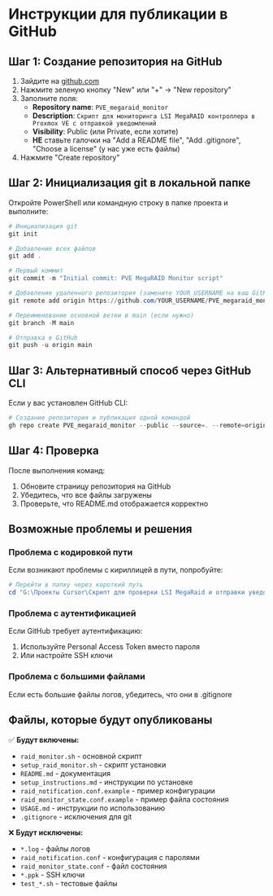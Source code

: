# Инструкции для публикации в GitHub

## Шаг 1: Создание репозитория на GitHub

1. Зайдите на [github.com](https://github.com)
2. Нажмите зеленую кнопку "New" или "+" → "New repository"
3. Заполните поля:
   - **Repository name**: `PVE_megaraid_monitor`
   - **Description**: `Скрипт для мониторинга LSI MegaRAID контроллера в Proxmox VE с отправкой уведомлений`
   - **Visibility**: Public (или Private, если хотите)
   - **НЕ** ставьте галочки на "Add a README file", "Add .gitignore", "Choose a license" (у нас уже есть файлы)
4. Нажмите "Create repository"

## Шаг 2: Инициализация git в локальной папке

Откройте PowerShell или командную строку в папке проекта и выполните:

```powershell
# Инициализация git
git init

# Добавление всех файлов
git add .

# Первый коммит
git commit -m "Initial commit: PVE MegaRAID Monitor script"

# Добавление удаленного репозитория (замените YOUR_USERNAME на ваш GitHub username)
git remote add origin https://github.com/YOUR_USERNAME/PVE_megaraid_monitor.git

# Переименование основной ветки в main (если нужно)
git branch -M main

# Отправка в GitHub
git push -u origin main
```

## Шаг 3: Альтернативный способ через GitHub CLI

Если у вас установлен GitHub CLI:

```powershell
# Создание репозитория и публикация одной командой
gh repo create PVE_megaraid_monitor --public --source=. --remote=origin --push
```

## Шаг 4: Проверка

После выполнения команд:
1. Обновите страницу репозитория на GitHub
2. Убедитесь, что все файлы загружены
3. Проверьте, что README.md отображается корректно

## Возможные проблемы и решения

### Проблема с кодировкой пути
Если возникают проблемы с кириллицей в пути, попробуйте:
```powershell
# Перейти в папку через короткий путь
cd "G:\Проекты Cursor\Скрипт для проверки LSI MegaRaid и отправки уведомлений через PVE Notification"
```

### Проблема с аутентификацией
Если GitHub требует аутентификацию:
1. Используйте Personal Access Token вместо пароля
2. Или настройте SSH ключи

### Проблема с большими файлами
Если есть большие файлы логов, убедитесь, что они в .gitignore

## Файлы, которые будут опубликованы

✅ **Будут включены:**
- `raid_monitor.sh` - основной скрипт
- `setup_raid_monitor.sh` - скрипт установки
- `README.md` - документация
- `setup_instructions.md` - инструкции по установке
- `raid_notification.conf.example` - пример конфигурации
- `raid_monitor_state.conf.example` - пример файла состояния
- `USAGE.md` - инструкции по использованию
- `.gitignore` - исключения для git

❌ **Будут исключены:**
- `*.log` - файлы логов
- `raid_notification.conf` - конфигурация с паролями
- `raid_monitor_state.conf` - файл состояния
- `*.ppk` - SSH ключи
- `test_*.sh` - тестовые файлы

